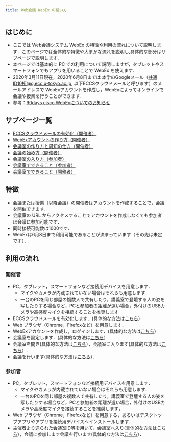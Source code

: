 ```yaml
---
title: Web会議 WebEx の使い方
---
```



## はじめに
* ここでは Web会議システム WebEx の特徴や利用の流れについて説明します．このページでは全体的な特徴や大まかな流れを説明し,具体的な部分はサブページで説明します.
* 本ページでは基本的に PC での利用について説明しますが，タブレットやスマートフォンでもアプリを用いることで WebEx を使えます.
* 2020年3月11日現在，2020年6月8日までは 本学のGoogleメール（共通ID10桁@g.ecc.u-tokyo.ac.jp, 以下ECCSクラウドメールと呼びます）のメールアドレスで WebExアカウントを作成し，WebExによってオンラインで会議や授業を行うことができます．
* 参考：[90days cisco WebExについてのお知らせ](https://www.u-tokyo.ac.jp/adm/dics/ja/90dayswebex.html)

## サブページ一覧
* <a href="activate_eccs_account" target="_blank">ECCSクラウドメールの有効化（開催者）<a/>  
* <a href="create_webex_account" target="_blank">WebExアカウントの作り方（開催者）<a/>  
* <a href="create_meeting" target="_blank">会議室の作り方と周知の仕方（開催者）<a/> 
* <a href="open_meeting" target="_blank">会議の始め方（開催者）<a/> 
* <a href="join_meeting" target="_blank">会議室の入り方（参加者）<a/> 
* <a href="do_meeting_participant" target="_blank">会議室でできること（参加者）<a/> 
* <a href="do_meeting_owner" target="_blank">会議室でできること（開催者）<a/> 


## 特徴
* 会議または授業（以降会議）の開催者はアカウントを作成することで，会議を開催できます．
* 会議室の URL からアクセスすることでアカウントを作成しなくても参加者は会議に参加可能です．
* 同時接続可能数は1000です．
* WebExは6月8日まで利用可能であることが決まっています（その先は未定です）．

## 利用の流れ

### 開催者
  * PC，タブレット，スマートフォンなど接続用デバイスを用意します．
    * マイクやカメラが内蔵されていない場合はそれらも用意します．
    * 一台のPCを同じ部屋の複数人で共有したり，講義室で登壇する人の姿を写したりする場合など，PCと参加者の距離が遠い場合，外付けのUSBカメラや高感度マイクを接続することを推奨します
  * ECCSクラウドメールを有効化します．(具体的な方法は<a href="activate_eccs_account" target="_blank">こちら</a>）
  * Web ブラウザ（Chrome，Firefoxなど）を用意します．
  * WebExアカウントを作成し，ログインします．(具体的な方法は<a href="create_webex_account" target="_blank">こちら</a>）
  * 会議室を設定します．(具体的な方法は<a href="create_meeting" target="_blank">こちら</a>）
  * 会議室を開き(具体的な方法は<a href="open_meeting" target="_blank">こちら</a>），会議室に入ります(具体的な方法は<a href="join_meeting" target="_blank">こちら</a>）.
  * 会議を行います(具体的な方法は<a href="do_meeting_owner" target="_blank">こちら</a>）．
  
### 参加者
  * PC，タブレット，スマートフォンなど接続用デバイスを用意します．
    * マイクやカメラが内蔵されていない場合はそれらも用意します．
    * 一台のPCを同じ部屋の複数人で共有したり，講義室で登壇する人の姿を写したりする場合など，PCと参加者の距離が遠い場合，外付けのUSBカメラや高感度マイクを接続することを推奨します，
  * Web ブラウザ（Chrome，Firefoxなど）を用意する，あるいはデスクトップアプリやアプリを接続用デバイスへインストールします．
  * 主催者より送られた会議室ID等を用いて，会議室へ入り(具体的な方法は<a href="join_meeting" target="_blank">こちら</a>），会議に参加します会議を行います(具体的な方法は<a href="do_meeting_participant" target="_blank">こちら</a>）．
　